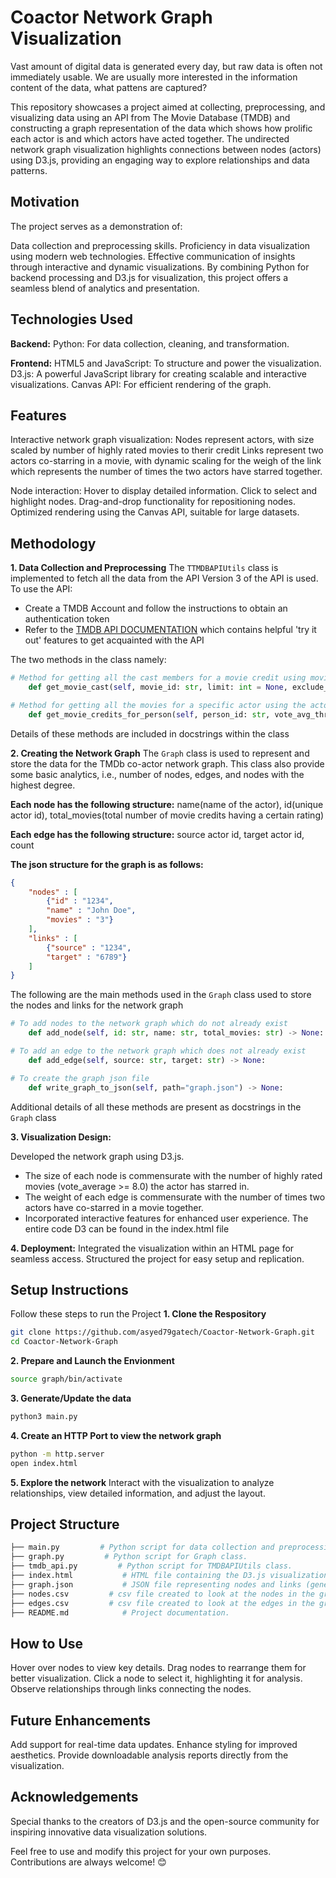 # Coactor Network Graph Visualization
Vast amount of digital data is generated every day, but raw data is often not immediately usable. We are usually more interested in the information content of the data, what pattens are captured?

This repository showcases a project aimed at collecting, preprocessing, and visualizing data using an API from The Movie Database (TMDB) and constructing a graph representation of the data which shows how prolific each actor is and which actors have acted together. The undirected network graph visualization highlights connections between nodes (actors) using D3.js, providing an engaging way to explore relationships and data patterns.



## Motivation
The project serves as a demonstration of:

Data collection and preprocessing skills.
Proficiency in data visualization using modern web technologies.
Effective communication of insights through interactive and dynamic visualizations.
By combining Python for backend processing and D3.js for visualization, this project offers a seamless blend of analytics and presentation.


## Technologies Used
**Backend:**
Python: For data collection, cleaning, and transformation.

**Frontend:**
HTML5 and JavaScript: To structure and power the visualization.
D3.js: A powerful JavaScript library for creating scalable and interactive visualizations.
Canvas API: For efficient rendering of the graph.

## Features
Interactive network graph visualization:
Nodes represent actors, with size scaled by number of highly rated movies to therir credit
Links represent two actors co-starring in a movie, with dynamic scaling for the weigh of the link which represents the number of times the two actors have starred together.

Node interaction:
Hover to display detailed information.
Click to select and highlight nodes.
Drag-and-drop functionality for repositioning nodes.
Optimized rendering using the Canvas API, suitable for large datasets.

## Methodology
**1. Data Collection and Preprocessing**
The `TTMDBAPIUtils` class is implemented to fetch all the data from the API
Version 3 of the API is used.
To use the API:
- Create a TMDB Account and follow the instructions to obtain an authentication token
- Refer to the [TMDB API DOCUMENTATION](https://developer.themoviedb.org/reference/intro/getting-started) which contains helpful 'try it out' features to get acquainted with the API

The two methods in the class namely:
```python
# Method for getting all the cast members for a movie credit using movie credit_id
    def get_movie_cast(self, movie_id: str, limit: int = None, exclude_ids: list = None) -> list:

# Method for getting all the movies for a specific actor using the actor_id
    def get_movie_credits_for_person(self, person_id: str, vote_avg_threshold: float = None) -> list:
```
Details of these methods are included in docstrings within the class

**2. Creating the Network Graph**
The `Graph` class  is used to represent and store the data for the TMDb co-actor network graph.  This class
also provide some basic analytics, i.e., number of nodes, edges, and nodes with the highest degree.

**Each node has the following structure:**
name(name of the actor), id(unique actor id), total_movies(total number of movie credits having a certain rating)

**Each edge has the following structure:**
source actor id, target actor id, count

**The json structure for the graph is as follows:**
```json
{
    "nodes" : [
        {"id" : "1234",
        "name" : "John Doe",
        "movies" : "3"}
    ],
    "links" : [
        {"source" : "1234",
        "target" : "6789"} 
    ]
}
```


The following are the main methods used in the `Graph` class used to store the nodes and links for the network graph

```python
# To add nodes to the network graph which do not already exist
    def add_node(self, id: str, name: str, total_movies: str) -> None:

# To add an edge to the network graph which does not already exist
    def add_edge(self, source: str, target: str) -> None:

# To create the graph json file
    def write_graph_to_json(self, path="graph.json") -> None:
```
Additional details of all these methods are present as docstrings in the `Graph` class

**3. Visualization Design:**

Developed the network graph using D3.js.
- The size of each node is commensurate with the number of highly rated movies (vote_average >= 8.0) the actor has starred in.
- The weight of each edge is commensurate with the number of times two actors have co-starred in a movie together.
- Incorporated interactive features for enhanced user experience.
The entire code D3 can be found in the index.html file

**4. Deployment:**
Integrated the visualization within an HTML page for seamless access.
Structured the project for easy setup and replication.

## Setup Instructions
Follow these steps to run the Project
**1. Clone the Respository**
```bash
git clone https://github.com/asyed79gatech/Coactor-Network-Graph.git
cd Coactor-Network-Graph

```
**2. Prepare and Launch the Envionment**
```bash
source graph/bin/activate
```
**3. Generate/Update the data**
```python
python3 main.py
```
**4. Create an HTTP Port to view the network graph**
```bash
python -m http.server
open index.html
```
**5. Explore the network**
Interact with the visualization to analyze relationships, view detailed information, and adjust the layout.

## Project Structure
```bash
├── main.py         # Python script for data collection and preprocessing.
├── graph.py         # Python script for Graph class.
├── tmdb_api.py         # Python script for TMDBAPIUtils class.
├── index.html           # HTML file containing the D3.js visualization code.
├── graph.json           # JSON file representing nodes and links (generated).
├── nodes.csv         # csv file created to look at the nodes in the graph.
├── edges.csv         # csv file created to look at the edges in the graph.
├── README.md            # Project documentation.

```
## How to Use
Hover over nodes to view key details.
Drag nodes to rearrange them for better visualization.
Click a node to select it, highlighting it for analysis.
Observe relationships through links connecting the nodes.

## Future Enhancements
Add support for real-time data updates.
Enhance styling for improved aesthetics.
Provide downloadable analysis reports directly from the visualization.

## Acknowledgements
Special thanks to the creators of D3.js and the open-source community for inspiring innovative data visualization solutions.

Feel free to use and modify this project for your own purposes. Contributions are always welcome! 😊


